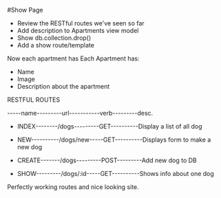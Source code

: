 #Show Page
* Review the RESTful routes we've seen so far
* Add description to Apartments view model
* Show db.collection.drop()
* Add a show route/template

Now each apartment has
Each Apartment has:
* Name
* Image
* Description about the apartment

RESTFUL ROUTES

-----name---------url-----------verb---------desc.

- INDEX--------/dogs---------GET----------Display a list of all dog

- NEW----------/dogs/new-----GET----------Displays form to make a new dog

- CREATE-------/dogs---------POST---------Add new dog to DB

- SHOW---------/dogs/:id-----GET----------Shows info about one dog

Perfectly working routes and nice looking site.
